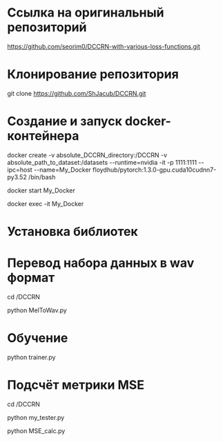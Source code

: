 # Ссылка на оригинальный репозиторий

https://github.com/seorim0/DCCRN-with-various-loss-functions.git

# Клонирование репозитория

git clone https://github.com/ShJacub/DCCRN.git

# Создание и запуск docker-контейнера
docker create -v absolute_DCCRN_directory:/DCCRN -v absolute_path_to_dataset:/datasets --runtime=nvidia -it -p 1111:1111 --ipc=host --name=My_Docker floydhub/pytorch:1.3.0-gpu.cuda10cudnn7-py3.52 /bin/bash

docker start My_Docker

docker exec -it My_Docker

# Установка библиотек


# Перевод набора данных в wav формат

cd /DCCRN

python MelToWav.py

# Обучение

python trainer.py

# Подсчёт метрики MSE

cd /DCCRN

python my_tester.py

python MSE_calc.py 